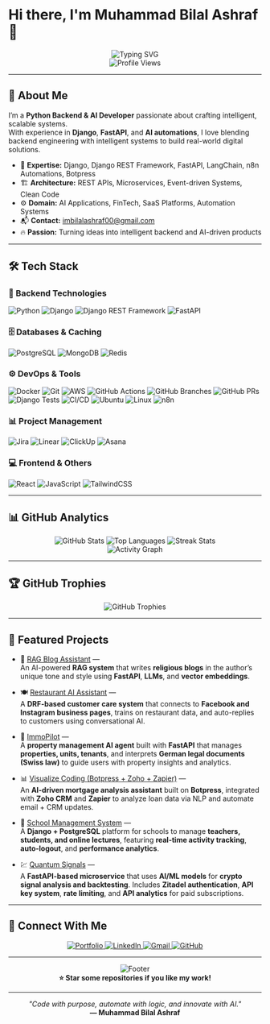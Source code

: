 # Hi there, I'm Muhammad Bilal Ashraf 👋

<div align="center">
  <img src="https://readme-typing-svg.herokuapp.com?font=Fira+Code&pause=1000&color=00D4AA&center=true&vCenter=true&width=435&lines=Python+%7C+Django+%7C+FastAPI+Developer;AI+Solutions+Engineer;Automation+and+Backend+Specialist;Open+Source+Contributor" alt="Typing SVG" />
</div>

<div align="center">
  <img src="https://komarev.com/ghpvc/?username=imbilalashraf&label=Profile%20Views&color=0e75b6&style=for-the-badge" alt="Profile Views" />
</div>

---

## 🚀 About Me

I’m a **Python Backend & AI Developer** passionate about crafting intelligent, scalable systems.  
With experience in **Django**, **FastAPI**, and **AI automations**, I love blending backend engineering with intelligent systems to build real-world digital solutions.

- 🧠 **Expertise:** Django, Django REST Framework, FastAPI, LangChain, n8n Automations, Botpress
- 🏗 **Architecture:** REST APIs, Microservices, Event-driven Systems, Clean Code  
- ⚙️ **Domain:** AI Applications, FinTech, SaaS Platforms, Automation Systems  
- 📬 **Contact:** imbilalashraf00@gmail.com  
- 🔥 **Passion:** Turning ideas into intelligent backend and AI-driven products  

---

## 🛠️ Tech Stack

### 🧩 Backend Technologies

![Python](https://img.shields.io/badge/Python-3776AB?style=for-the-badge&logo=python&logoColor=white)
![Django](https://img.shields.io/badge/Django-092E20?style=for-the-badge&logo=django&logoColor=white)
![Django REST Framework](https://img.shields.io/badge/DRF-ff1709?style=for-the-badge&logo=django&logoColor=white)
![FastAPI](https://img.shields.io/badge/FastAPI-009688?style=for-the-badge&logo=fastapi&logoColor=white)

### 🗄️ Databases & Caching

![PostgreSQL](https://img.shields.io/badge/PostgreSQL-316192?style=for-the-badge&logo=postgresql&logoColor=white)
![MongoDB](https://img.shields.io/badge/MongoDB-4EA94B?style=for-the-badge&logo=mongodb&logoColor=white)
![Redis](https://img.shields.io/badge/Redis-DC382D?style=for-the-badge&logo=redis&logoColor=white)

### ⚙️ DevOps & Tools

![Docker](https://img.shields.io/badge/Docker-2496ED?style=for-the-badge&logo=docker&logoColor=white)
![Git](https://img.shields.io/badge/Git-F05032?style=for-the-badge&logo=git&logoColor=white)
![AWS](https://img.shields.io/badge/AWS-FF9900?style=for-the-badge&logo=amazonaws&logoColor=white)
![GitHub Actions](https://img.shields.io/badge/GitHub_Actions-2088FF?style=for-the-badge&logo=githubactions&logoColor=white)
![GitHub Branches](https://img.shields.io/badge/GitHub_Branches-181717?style=for-the-badge&logo=github&logoColor=white)
![GitHub PRs](https://img.shields.io/badge/GitHub_PR_Workflow-181717?style=for-the-badge&logo=github&logoColor=white)
![Django Tests](https://img.shields.io/badge/Django_Tests-092E20?style=for-the-badge&logo=django&logoColor=white)
![CI/CD](https://img.shields.io/badge/CI/CD-FF6B6B?style=for-the-badge&logo=gitlab&logoColor=white)
![Ubuntu](https://img.shields.io/badge/Ubuntu-E95420?style=for-the-badge&logo=ubuntu&logoColor=white)
![Linux](https://img.shields.io/badge/Linux-FCC624?style=for-the-badge&logo=linux&logoColor=black)
![n8n](https://img.shields.io/badge/n8n-1F8ACB?style=for-the-badge&logo=n8n&logoColor=white)


### 📊 Project Management

![Jira](https://img.shields.io/badge/Jira-0052CC?style=for-the-badge&logo=jira&logoColor=white)
![Linear](https://img.shields.io/badge/Linear-5E6AD2?style=for-the-badge&logo=linear&logoColor=white)
![ClickUp](https://img.shields.io/badge/ClickUp-7B68EE?style=for-the-badge&logo=clickup&logoColor=white)
![Asana](https://img.shields.io/badge/Asana-273347?style=for-the-badge&logo=asana&logoColor=white)


### 💻 Frontend & Others

![React](https://img.shields.io/badge/React-20232A?style=for-the-badge&logo=react&logoColor=61DAFB)
![JavaScript](https://img.shields.io/badge/JavaScript-F7DF1E?style=for-the-badge&logo=javascript&logoColor=black)
![TailwindCSS](https://img.shields.io/badge/TailwindCSS-38B2AC?style=for-the-badge&logo=tailwind-css&logoColor=white)

---

## 📊 GitHub Analytics

<div align="center">
  <img src="https://github-readme-stats.vercel.app/api?username=imbilalashraf&show_icons=true&theme=tokyonight&hide_border=true&count_private=true&include_all_commits=true" alt="GitHub Stats" />
  
  <img src="https://github-readme-stats.vercel.app/api/top-langs/?username=imbilalashraf&layout=compact&theme=tokyonight&hide_border=true&langs_count=8" alt="Top Languages" />
  
  <img src="https://github-readme-streak-stats.herokuapp.com/?user=imbilalashraf&theme=tokyonight&hide_border=true&date_format=M%20j%5B%2C%20Y%5D" alt="Streak Stats" />
</div>

<div align="center">
  <img src="https://github-readme-activity-graph.vercel.app/graph?username=imbilalashraf&theme=tokyonight&hide_border=true&custom_title=Contribution%20Activity" alt="Activity Graph" />
</div>

---

## 🏆 GitHub Trophies

<div align="center">
  <img src="https://github-profile-trophy.vercel.app/?username=imbilalashraf&theme=tokyonight&no-frame=true&row=1&column=7" alt="GitHub Trophies" />
</div>

---

## 💼 Featured Projects

- 🧠 [RAG Blog Assistant](https://github.com/imbilalashraf/rag-blog-assistant) —  
  An AI-powered **RAG system** that writes **religious blogs** in the author’s unique tone and style using **FastAPI**, **LLMs**, and **vector embeddings**.

- 🍽️ [Restaurant AI Assistant](https://github.com/imbilalashraf/restaurant-ai-assistant) —  
  A **DRF-based customer care system** that connects to **Facebook and Instagram business pages**, trains on restaurant data, and auto-replies to customers using conversational AI.

- 🏡 [ImmoPilot](https://github.com/imbilalashraf/immopilot) —  
  A **property management AI agent** built with **FastAPI** that manages **properties, units, tenants**, and interprets **German legal documents (Swiss law)** to guide users with property insights and analytics.

- 📊 [Visualize Coding (Botpress + Zoho + Zapier)](https://github.com/imbilalashraf/visualize-coding) —  
  An **AI-driven mortgage analysis assistant** built on **Botpress**, integrated with **Zoho CRM** and **Zapier** to analyze loan data via NLP and automate email + CRM updates.

- 🏫 [School Management System](https://github.com/imbilalashraf/school-management-system) —  
  A **Django + PostgreSQL** platform for schools to manage **teachers, students, and online lectures**, featuring **real-time activity tracking**, **auto-logout**, and **performance analytics**.

- 💹 [Quantum Signals](https://github.com/imbilalashraf/quantum-signals) —  
  A **FastAPI-based microservice** that uses **AI/ML models** for **crypto signal analysis and backtesting**. Includes **Zitadel authentication**, **API key system**, **rate limiting**, and **API analytics** for paid subscriptions.

---

## 🤝 Connect With Me

<div align="center">
  <a href="https://imbilalashraf.github.io/">
    <img src="https://img.shields.io/badge/Portfolio-3423A6?style=for-the-badge&logo=Google-Chrome&logoColor=white" alt="Portfolio" />
  </a>
  <a href="https://www.linkedin.com/in/muhammad-bilal-ashraf-dev/">
    <img src="https://img.shields.io/badge/LinkedIn-0077B5?style=for-the-badge&logo=linkedin&logoColor=white" alt="LinkedIn" />
  </a>
  <a href="mailto:bilalashrafdev@gmail.com">
    <img src="https://img.shields.io/badge/Gmail-D14836?style=for-the-badge&logo=gmail&logoColor=white" alt="Gmail" />
  </a>
  <a href="https://github.com/imbilalashraf">
    <img src="https://img.shields.io/badge/GitHub-100000?style=for-the-badge&logo=github&logoColor=white" alt="GitHub" />
  </a>
</div>

---

<div align="center">
  <img src="https://capsule-render.vercel.app/api?type=waving&color=gradient&height=100&section=footer" alt="Footer" />
</div>

<div align="center">
  <b>⭐ Star some repositories if you like my work!</b>
</div>

---

<div align="center">
  <i>"Code with purpose, automate with logic, and innovate with AI."</i><br>
  <b>— Muhammad Bilal Ashraf</b>
</div>
